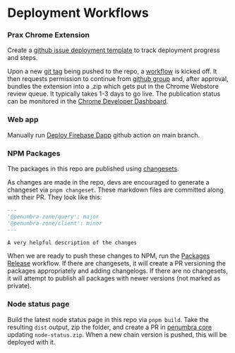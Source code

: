 # Deployment Workflows

### Prax Chrome Extension

Create a [github issue deployment template](https://github.com/penumbra-zone/web/issues/new?title=Publish%20vX.X.X%20extension%20%2B%20web%20app&body=-%20%5B%20%5D%20Manual%20testing%20to%20confirm%20extension%20works%20with%20main%20flows%0A%20%20-%20%5B%20%5D%20Balances%0A%20%20-%20%5B%20%5D%20Send%0A%20%20-%20%5B%20%5D%20Swap%0A%20%20-%20%5B%20%5D%20Staking%0A%20%20-%20%5B%20%5D%20IBC%0A%20%20-%20%5B%20%5D%20Tx%20details%0A-%20%5B%20%5D%20Update%20%5Bmanifest%20version%5D(https://github.com/penumbra-zone/web/blob/main/apps/extension/public/manifest.json%23L4)%20%0A-%20%5B%20%5D%20Update%20%5Bnpm%20package%20version%5D(https://github.com/penumbra-zone/web/blob/main/package.json%23L3)%0A-%20%5B%20%5D%20Create%20repo%20release%20with%20%60vX.X.X%60%20tag.%20Triggers%20approval%20to%20run%20chrome%20extension%20publishing.%0A-%20%5B%20%5D%20Wait%201-3%20days%20until%20new%20extension%20version%20is%20live%20on%20%5Bchrome%20web%20store%5D(https://chromewebstore.google.com/detail/penumbra-wallet/lkpmkhpnhknhmibgnmmhdhgdilepfghe)%0A-%20%5B%20%5D%20Run%20%60Deploy%20Static%20Site%60%20%5Bgithub%20action%5D(https://github.com/penumbra-zone/web/actions/workflows/deploy-firebase-dapp.yml)%0A-%20%5B%20%5D%20Make%20%60%40channel%60%20announcement%20to%20Discord%20about%20new%20swap%20feature) to track deployment progress and steps.

Upon a new [git tag](https://github.com/penumbra-zone/web/releases/tag/v4.2.0) being pushed to the repo,
a [workflow](../.github/workflows/extension-publish.yml) is kicked off. It then requests permission to
continue from [github group](https://github.com/orgs/penumbra-zone/teams/penumbra-labs) and, after approval,
bundles the extension into a .zip which gets put in the Chrome Webstore review queue. It typically takes
1-3 days to go live. The publication status can be monitored in the [Chrome Developer Dashboard](https://chrome.google.com/webstore/devconsole/aabc0949-93db-4e77-ad9f-e6ca1d132501?hl=en).

### Web app

Manually run [Deploy Firebase Dapp](https://github.com/penumbra-zone/web/actions/workflows/deploy-firebase-dapp.yml) github action on main branch.

### NPM Packages

The packages in this repo are published using [changesets](https://github.com/changesets/changesets).

As changes are made in the repo, devs are encouraged to generate a changeset via `pnpm changeset`. These markdown files are committed along with their PR. They look like this:

```markdown
---
'@penumbra-zone/query': major
'@penumbra-zone/client': minor
---

A very helpful description of the changes
```

When we are ready to push these changes to NPM, run the [Packages Release](../.github/workflows/packages-release.yml) workflow.
If there are changesets, it will create a PR versioning the packages appropriately and adding changelogs. 
If there are no changesets, it will attempt to publish all packages with newer versions (not marked as private).

### Node status page

Build the latest node status page in this repo via `pnpm build`. Take the resulting `dist` output,
zip the folder, and create a PR in [penumbra core](https://github.com/penumbra-zone/penumbra/tree/main/assets) updating `node-status.zip`.
When a new chain version is pushed, this will be deployed with it.
